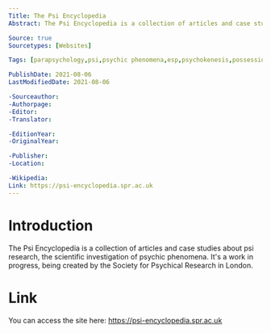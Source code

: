 ```yaml
---
Title: The Psi Encyclopedia
Abstract: The Psi Encyclopedia is a collection of articles and case studies about psi research, the scientific investigation of psychic phenomena. It's a work in progress, being created by the Society for Psychical Research in London.

Source: true
Sourcetypes: [Websites]

Tags: [parapsychology,psi,psychic phenomena,esp,psychokenesis,possession,past lives,mediums,psychics,hauntings,apparitions,ghosts,poltergeists,out of body experiences,near death experiences,remote viewing,telepathy,lucid dreaming]

PublishDate: 2021-08-06
LastModifiedDate: 2021-08-06

-Sourceauthor: 
-Authorpage:
-Editor:
-Translator:

-EditionYear:
-OriginalYear:

-Publisher:
-Location:

-Wikipedia:
Link: https://psi-encyclopedia.spr.ac.uk
---
```

# Introduction
The Psi Encyclopedia is a collection of articles and case studies about psi research, the scientific investigation of psychic phenomena. It's a work in progress, being created by the Society for Psychical Research in London.

# Link
You can access the site here: https://psi-encyclopedia.spr.ac.uk